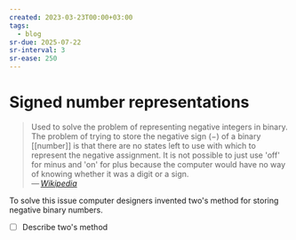```yaml
---
created: 2023-03-23T00:00+03:00
tags:
  - blog
sr-due: 2025-07-22
sr-interval: 3
sr-ease: 250
---
```


# Signed number representations

> Used to solve the problem of representing negative integers in binary. The problem of trying to store the negative sign (−) of a binary [[number]] is that there are no states left to use with which to represent the negative assignment. It is not possible to just use 'off' for minus and 'on' for plus because the computer would have no way of knowing whether it was a digit or a sign.\
> — <cite>[Wikipedia](https://simple.wikipedia.org/wiki/Signed_number_representations)</cite>

To solve this issue computer designers invented two's method for storing negative binary numbers.

- [ ] Describe two's method
